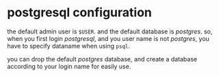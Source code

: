 # postgresql configuration

the default admin user is `$USER`. and the default database is *postgres*. so, when you first login *postgresql*, and you user name is not *postgres*, you have to specify dataname when using `psql`.

you can drop the default *postgres* database, and create a database according to your login name for easily use.
